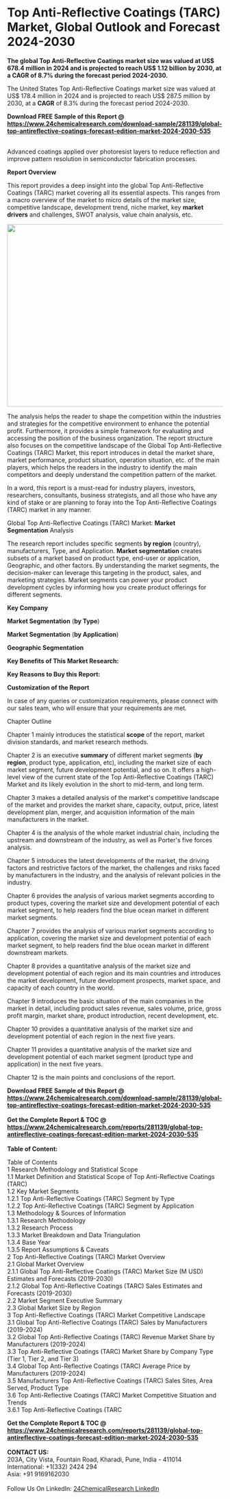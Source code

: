 <h1>Top Anti-Reflective Coatings (TARC) Market, Global Outlook and Forecast 2024-2030 </h1><p><strong>The global Top Anti-Reflective Coatings market size was valued at US$ 678.4 million in 2024 and is projected to reach US$ 1.12 billion by 2030, at a CAGR of 8.7% during the forecast period 2024-2030.</strong></p><p>
</p><p>The United States Top Anti-Reflective Coatings market size was valued at US$ 178.4 million in 2024 and is projected to reach US$ 287.5 million by 2030, at a <strong>CAGR</strong> of 8.3% during the forecast period 2024-2030.</p><div><b>Download FREE Sample of this Report @ 
            <a href="https://www.24chemicalresearch.com/download-sample/281139/global-top-antireflective-coatings-forecast-edition-market-2024-2030-535">
            https://www.24chemicalresearch.com/download-sample/281139/global-top-antireflective-coatings-forecast-edition-market-2024-2030-535</a></b></div><br><p>
</p><p>Advanced coatings applied over photoresist layers to reduce reflection and improve pattern resolution in semiconductor fabrication processes.</p><p>
</p><p><strong>Report Overview</strong></p><p>
</p><p>This report provides a deep insight into the global Top Anti-Reflective Coatings (TARC) market covering all its essential aspects. This ranges from a macro overview of the market to micro details of the market size, competitive landscape, development trend, niche market, key <strong>market drivers</strong> and challenges, SWOT analysis, value chain analysis, etc.</p><p>
</p><p></p><p>
</p><p><img alt="" src="https://24chemicalresearch.com/assets/report-images/TopAntiReflectiveCoatings(TARC).png" style="height:426px; width:731px"></p><p>
</p><p>The analysis helps the reader to shape the competition within the industries and strategies for the competitive environment to enhance the potential profit. Furthermore, it provides a simple framework for evaluating and accessing the position of the business organization. The report structure also focuses on the competitive landscape of the Global Top Anti-Reflective Coatings (TARC) Market, this report introduces in detail the market share, market performance, product situation, operation situation, etc. of the main players, which helps the readers in the industry to identify the main competitors and deeply understand the competition pattern of the market.</p><p>
</p><p>In a word, this report is a must-read for industry players, investors, researchers, consultants, business strategists, and all those who have any kind of stake or are planning to foray into the Top Anti-Reflective Coatings (TARC) market in any manner.</p><p>
</p><p>Global Top Anti-Reflective Coatings (TARC) Market: <strong>Market Segmentation</strong> Analysis</p><p>
</p><p>The research report includes specific segments <strong>by region</strong> (country), manufacturers, Type, and Application. <strong>Market segmentation</strong> creates subsets of a market based on product type, end-user or application, Geographic, and other factors. By understanding the market segments, the decision-maker can leverage this targeting in the product, sales, and marketing strategies. Market segments can power your product development cycles by informing how you create product offerings for different segments.</p><p>
</p><p><strong>Key Company</strong></p><p>
</p><p>
</p><p><strong>Market Segmentation</strong> (<strong>by Type</strong>)</p><p>
</p><p>
</p><p><strong>Market Segmentation</strong> (<strong>by Application</strong>)</p><p>
</p><p>
</p><p><strong>Geographic Segmentation</strong></p><p>
</p><p>
</p><p><strong>Key Benefits of This Market Research:</strong></p><p>
</p><p>
</p><p><strong>Key Reasons to Buy this Report:</strong></p><p>
</p><p>
</p><p><strong>Customization of the Report</strong></p><p>
</p><p>In case of any queries or customization requirements, please connect with our sales team, who will ensure that your requirements are met.</p><p>
</p><p>Chapter Outline</p><p>
</p><p>Chapter 1 mainly introduces the statistical <strong>scope</strong> of the report, market division standards, and market research methods.</p><p>
</p><p>Chapter 2 is an executive <strong>summary</strong> of different market segments (<strong>by region</strong>, product type, application, etc), including the market size of each market segment, future development potential, and so on. It offers a high-level view of the current state of the Top Anti-Reflective Coatings (TARC) Market and its likely evolution in the short to mid-term, and long term.</p><p>
</p><p>Chapter 3 makes a detailed analysis of the market's competitive landscape of the market and provides the market share, capacity, output, price, latest development plan, merger, and acquisition information of the main manufacturers in the market.</p><p>
</p><p>Chapter 4 is the analysis of the whole market industrial chain, including the upstream and downstream of the industry, as well as Porter's five forces analysis.</p><p>
</p><p>Chapter 5 introduces the latest developments of the market, the driving factors and restrictive factors of the market, the challenges and risks faced by manufacturers in the industry, and the analysis of relevant policies in the industry.</p><p>
</p><p>Chapter 6 provides the analysis of various market segments according to product types, covering the market size and development potential of each market segment, to help readers find the blue ocean market in different market segments.</p><p>
</p><p>Chapter 7 provides the analysis of various market segments according to application, covering the market size and development potential of each market segment, to help readers find the blue ocean market in different downstream markets.</p><p>
</p><p>Chapter 8 provides a quantitative analysis of the market size and development potential of each region and its main countries and introduces the market development, future development prospects, market space, and capacity of each country in the world.</p><p>
</p><p>Chapter 9 introduces the basic situation of the main companies in the market in detail, including product sales revenue, sales volume, price, gross profit margin, market share, product introduction, recent development, etc.</p><p>
</p><p>Chapter 10 provides a quantitative analysis of the market size and development potential of each region in the next five years.</p><p>
</p><p>Chapter 11 provides a quantitative analysis of the market size and development potential of each market segment (product type and application) in the next five years.</p><p>
</p><p>Chapter 12 is the main points and conclusions of the report.</p><div><b>Download FREE Sample of this Report @ 
            <a href="https://www.24chemicalresearch.com/download-sample/281139/global-top-antireflective-coatings-forecast-edition-market-2024-2030-535">
            https://www.24chemicalresearch.com/download-sample/281139/global-top-antireflective-coatings-forecast-edition-market-2024-2030-535</a></b></div><br><div><b>Get the Complete Report & TOC @ 
            <a href="https://www.24chemicalresearch.com/reports/281139/global-top-antireflective-coatings-forecast-edition-market-2024-2030-535">
            https://www.24chemicalresearch.com/reports/281139/global-top-antireflective-coatings-forecast-edition-market-2024-2030-535</a></b></div><br>
            <b>Table of Content:</b><p>Table of Contents<br />
 1 Research Methodology and Statistical Scope<br />
 1.1 Market Definition and Statistical Scope of Top Anti-Reflective Coatings (TARC)<br />
 1.2 Key Market Segments<br />
 1.2.1 Top Anti-Reflective Coatings (TARC) Segment by Type<br />
 1.2.2 Top Anti-Reflective Coatings (TARC) Segment by Application<br />
 1.3 Methodology & Sources of Information<br />
 1.3.1 Research Methodology<br />
 1.3.2 Research Process<br />
 1.3.3 Market Breakdown and Data Triangulation<br />
 1.3.4 Base Year<br />
 1.3.5 Report Assumptions & Caveats<br />
 2 Top Anti-Reflective Coatings (TARC) Market Overview<br />
 2.1 Global Market Overview<br />
 2.1.1 Global Top Anti-Reflective Coatings (TARC) Market Size (M USD) Estimates and Forecasts (2019-2030)<br />
 2.1.2 Global Top Anti-Reflective Coatings (TARC) Sales Estimates and Forecasts (2019-2030)<br />
 2.2 Market Segment Executive Summary<br />
 2.3 Global Market Size by Region<br />
 3 Top Anti-Reflective Coatings (TARC) Market Competitive Landscape<br />
 3.1 Global Top Anti-Reflective Coatings (TARC) Sales by Manufacturers (2019-2024)<br />
 3.2 Global Top Anti-Reflective Coatings (TARC) Revenue Market Share by Manufacturers (2019-2024)<br />
 3.3 Top Anti-Reflective Coatings (TARC) Market Share by Company Type (Tier 1, Tier 2, and Tier 3)<br />
 3.4 Global Top Anti-Reflective Coatings (TARC) Average Price by Manufacturers (2019-2024)<br />
 3.5 Manufacturers Top Anti-Reflective Coatings (TARC) Sales Sites, Area Served, Product Type<br />
 3.6 Top Anti-Reflective Coatings (TARC) Market Competitive Situation and Trends<br />
 3.6.1 Top Anti-Reflective Coatings (TARC</p><div><b>Get the Complete Report & TOC @ 
            <a href="https://www.24chemicalresearch.com/reports/281139/global-top-antireflective-coatings-forecast-edition-market-2024-2030-535">
            https://www.24chemicalresearch.com/reports/281139/global-top-antireflective-coatings-forecast-edition-market-2024-2030-535</a></b></div><br><b>CONTACT US:</b><br>
            203A, City Vista, Fountain Road, Kharadi, Pune, India - 411014<br>
            International: +1(332) 2424 294<br>
            Asia: +91 9169162030 <br><br>
            Follow Us On LinkedIn: <a href="https://www.linkedin.com/company/24chemicalresearch/">24ChemicalResearch LinkedIn</a>